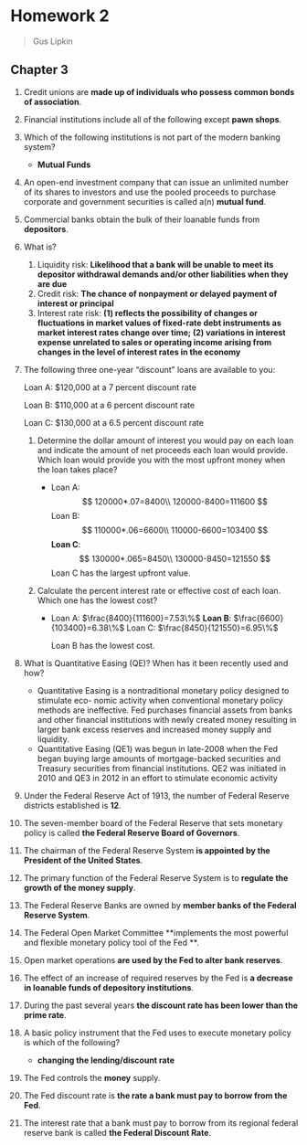 # Homework 2

> Gus Lipkin

## Chapter 3

1. Credit unions are **made up of individuals who possess common bonds of association**.

2. Financial institutions include all of the following except **pawn shops**.

3. Which of the following institutions is not part of the modern banking system? 

   - **Mutual Funds**

4. An open-end investment company that can issue an unlimited number of its shares to 
   investors and use the pooled proceeds to purchase corporate and government securities 
   is called a(n) **mutual fund**.

5. Commercial banks obtain the bulk of their loanable funds from **depositors**.

6. What is?

   1. Liquidity risk: **Likelihood that a bank will be unable to meet its depositor withdrawal demands and/or other liabilities when they are due**
   2. Credit risk: **The chance of nonpayment or delayed payment of interest or principal**
   3. Interest rate risk: **(1) reflects the possibility of changes or fluctuations in market values of fixed-rate debt instruments as market interest rates change over time; (2) variations in interest expense unrelated to sales or operating income arising from changes in the level of interest rates in the economy**

7. The following three one-year “discount” loans are available to you: 

   Loan A: \$120,000 at a 7 percent discount rate 

   Loan B: \$110,000 at a 6 percent discount rate 

   Loan C: \$130,000 at a 6.5 percent discount rate

   1. Determine the dollar amount of interest you would pay on each loan and indicate the amount of net proceeds each loan would provide. Which loan would provide you with the most upfront money when the loan takes place?

      - Loan A:
        $$
        120000*.07=8400\\
        120000-8400=111600
        $$
        Loan B:
        $$
        110000*.06=6600\\
        110000-6600=103400
        $$
        **Loan C**:
        $$
        130000*.065=8450\\
        130000-8450=121550
        $$
        Loan C has the largest upfront value.

   2. Calculate the percent interest rate or effective cost of each loan. Which one has the lowest cost?

      - Loan A: $\frac{8400}{111600}=7.53\%$
        **Loan B**: $\frac{6600}{103400}=6.38\%$
        Loan C: $\frac{8450}{121550}=6.95\%$

        Loan B has the lowest cost.

8. What is Quantitative Easing (QE)? When has it been recently used and how? 

   - Quantitative Easing is a nontraditional monetary policy designed to stimulate eco- nomic activity when conventional monetary policy methods are ineffective. Fed purchases financial assets from banks and other financial institutions with newly created money resulting in larger bank excess reserves and increased money supply and liquidity. 
   - Quantitative Easing (QE1) was begun in late-2008 when the Fed began buying large amounts of mortgage-backed securities and Treasury securities from financial institutions. QE2 was initiated in 2010 and QE3 in 2012 in an effort to stimulate economic activity

9. Under the Federal Reserve Act of 1913, the number of Federal Reserve districts established 
   is **12**.

10. The seven-member board of the Federal Reserve that sets monetary policy is called **the Federal Reserve Board of Governors**.

11. The chairman of the Federal Reserve System **is appointed by the President of the United States**.

12. The primary function of the Federal Reserve System is to **regulate the growth of the money supply**.

13. The Federal Reserve Banks are owned by **member banks of the Federal Reserve System**.

14. The Federal Open Market Committee **implements the most powerful and flexible monetary policy tool of the Fed **.

15. Open market operations **are used by the Fed to alter bank reserves**.

16. The effect of an increase of required reserves by the Fed is **a decrease in loanable funds of depository institutions**.

17. During the past several years **the discount rate has been lower than the prime rate**.

18. A basic policy instrument that the Fed uses to execute monetary policy is which of the 
    following?

    - **changing the lending/discount rate**

19. The Fed controls the **money** supply.

20. The Fed discount rate is **the rate a bank must pay to borrow from the Fed**.

21. The interest rate that a bank must pay to borrow from its regional federal reserve bank is 
    called **the Federal Discount Rate**.